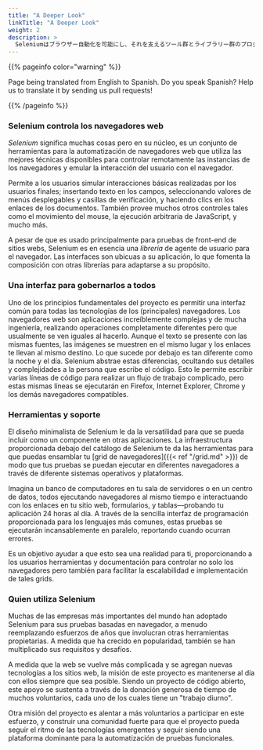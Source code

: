 ```yaml
---
title: "A Deeper Look"
linkTitle: "A Deeper Look"
weight: 2
description: >
  Seleniumはブラウザー自動化を可能にし、それを支えるツール群とライブラリー群のプロジェクトです。
---
```


{{% pageinfo color="warning" %}}
<p class="lead">
   <i class="fas fa-language display-4"></i> 
   Page being translated from 
   English to Spanish. Do you speak Spanish? Help us to translate
   it by sending us pull requests!
</p>
{{% /pageinfo %}}

### Selenium controla los navegadores web

_Selenium_ significa muchas cosas pero en su núcleo, es un conjunto
de herramientas para la automatización de navegadores web que utiliza
las mejores técnicas disponibles para controlar remotamente las
instancias de los navegadores y emular la interacción del usuario con
el navegador.

Permite a los usuarios simular interacciones básicas realizadas por
los usuarios finales; insertando texto en los campos, seleccionando
valores de menús desplegables y casillas de verificación, y haciendo
clics en los enlaces de los documentos. También provee muchos otros
controles tales como el movimiento del mouse, la ejecución arbitraria
de JavaScript, y mucho más.

A pesar de que es usado principalmente para pruebas de front-end de
sitios webs, Selenium es en esencia una _librería_ de agente de
usuario para el navegador. Las interfaces son ubicuas a su
aplicación, lo que fomenta la composición con otras librerías para
adaptarse a su propósito.


### Una interfaz para gobernarlos a todos

Uno de los principios fundamentales del proyecto es permitir una
interfaz común para todas las tecnologías de los (principales)
navegadores. Los navegadores web son aplicaciones increíblemente
complejas y de mucha ingeniería, realizando operaciones completamente
diferentes pero que usualmente se ven iguales al hacerlo. Aunque el
texto se presente con las mismas fuentes, las imágenes se muestren en
el mismo lugar y los enlaces te llevan al mismo destino. Lo que
sucede por debajo es tan diferente como la noche y el día. Selenium
abstrae estas diferencias, ocultando sus detalles y complejidades a
la persona que escribe el código. Esto le permite escribir varias
líneas de código para realizar un flujo de trabajo complicado, pero
estas mismas líneas se ejecutarán en Firefox, Internet Explorer,
Chrome y los demás navegadores compatibles.


### Herramientas y soporte

El diseño minimalista de Selenium le da la versatilidad para que se
pueda incluir como un componente en otras aplicaciones. La
infraestructura proporcionada debajo del catálogo de Selenium te da
las herramientas para que puedas ensamblar tu [grid de
navegadores]({{< ref "/grid.md" >}}) de modo que tus pruebas
se puedan ejecutar en diferentes navegadores a través de diferente
sistemas operativos y plataformas.

Imagina un banco de computadores en tu sala de servidores o en un
centro de datos, todos ejecutando navegadores al mismo tiempo e
interactuando con los enlaces en tu sitio web, formularios, y
tablas&mdash;probando tu aplicación 24 horas al día. A través de la
sencilla interfaz de programación proporcionada para los lenguajes
más comunes, estas pruebas se ejecutarán incansablemente en paralelo,
reportando cuando ocurran errores.

Es un objetivo ayudar a que esto sea una realidad para ti,
proporcionando a los usuarios herramientas y documentación para
controlar no solo los navegadores pero también para facilitar la
escalabilidad e implementación de tales grids.


### Quien utiliza Selenium

Muchas de las empresas más importantes del mundo han adoptado
Selenium para sus pruebas basadas en navegador, a menudo reemplazando
esfuerzos de años que involucran otras herramientas propietarias. A
medida que ha crecido en popularidad, también se han multiplicado sus
requisitos y desafíos.

A medida que la web se vuelve más complicada y se agregan nuevas
tecnologías a los sitios web, la misión de este proyecto es
mantenerse al día con ellos siempre que sea posible. Siendo un
proyecto de código abierto, este apoyo se sustenta a través de la
donación generosa de tiempo de muchos voluntarios, cada uno de los
cuales tiene un "trabajo diurno".

Otra misión del proyecto es alentar a más voluntarios a participar en
este esfuerzo, y construir una comunidad fuerte para que el proyecto
pueda seguir el ritmo de las tecnologías emergentes y seguir siendo
una plataforma dominante para la automatización de pruebas
funcionales.
